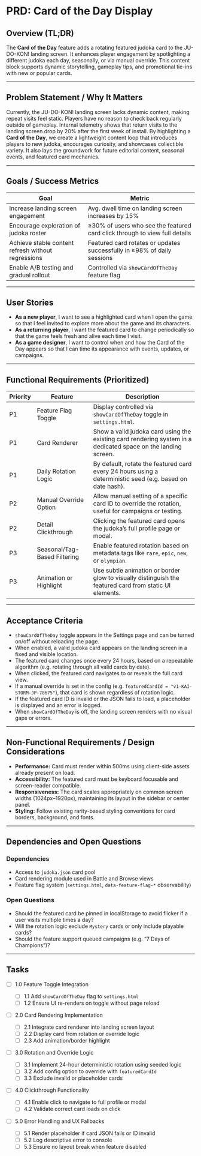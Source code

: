 # PRD: Card of the Day Display

## Overview (TL;DR)

The **Card of the Day** feature adds a rotating featured judoka card to the JU-DO-KON! landing screen. It enhances player engagement by spotlighting a different judoka each day, seasonally, or via manual override. This content block supports dynamic storytelling, gameplay tips, and promotional tie-ins with new or popular cards.

---

## Problem Statement / Why It Matters

Currently, the JU-DO-KON! landing screen lacks dynamic content, making repeat visits feel static. Players have no reason to check back regularly outside of gameplay. Internal telemetry shows that return visits to the landing screen drop by 20% after the first week of install. By highlighting a **Card of the Day**, we create a lightweight content loop that introduces players to new judoka, encourages curiosity, and showcases collectible variety. It also lays the groundwork for future editorial content, seasonal events, and featured card mechanics.

---

## Goals / Success Metrics

| Goal                                               | Metric                                                                     |
| -------------------------------------------------- | -------------------------------------------------------------------------- |
| Increase landing screen engagement                 | Avg. dwell time on landing screen increases by 15%                         |
| Encourage exploration of judoka roster             | ≥30% of users who see the featured card click through to view full details |
| Achieve stable content refresh without regressions | Featured card rotates or updates successfully in ≥98% of daily sessions    |
| Enable A/B testing and gradual rollout             | Controlled via `showCardOfTheDay` feature flag                             |

---

## User Stories

- **As a new player**, I want to see a highlighted card when I open the game so that I feel invited to explore more about the game and its characters.
- **As a returning player**, I want the featured card to change periodically so that the game feels fresh and alive each time I visit.
- **As a game designer**, I want to control when and how the Card of the Day appears so that I can time its appearance with events, updates, or campaigns.

---

## Functional Requirements (Prioritized)

| Priority | Feature                      | Description                                                                                                   |
| -------- | ---------------------------- | ------------------------------------------------------------------------------------------------------------- |
| P1       | Feature Flag Toggle          | Display controlled via `showCardOfTheDay` toggle in `settings.html`.                                          |
| P1       | Card Renderer                | Show a valid judoka card using the existing card rendering system in a dedicated space on the landing screen. |
| P1       | Daily Rotation Logic         | By default, rotate the featured card every 24 hours using a deterministic seed (e.g. based on date hash).     |
| P2       | Manual Override Option       | Allow manual setting of a specific card ID to override the rotation, useful for campaigns or testing.         |
| P2       | Detail Clickthrough          | Clicking the featured card opens the judoka’s full profile page or modal.                                     |
| P3       | Seasonal/Tag-Based Filtering | Enable featured rotation based on metadata tags like `rare`, `epic`, `new`, or `olympian`.                    |
| P3       | Animation or Highlight       | Use subtle animation or border glow to visually distinguish the featured card from static UI elements.        |

---

## Acceptance Criteria

- `showCardOfTheDay` toggle appears in the Settings page and can be turned on/off without reloading the page.
- When enabled, a valid judoka card appears on the landing screen in a fixed and visible location.
- The featured card changes once every 24 hours, based on a repeatable algorithm (e.g. rotating through all valid cards by date).
- When clicked, the featured card navigates to or reveals the full card view.
- If a manual override is set in the config (e.g. `featuredCardId = "v1-KAI-STORM-JP-78675"`), that card is shown regardless of rotation logic.
- If the featured card ID is invalid or the JSON fails to load, a placeholder is displayed and an error is logged.
- When `showCardOfTheDay` is off, the landing screen renders with no visual gaps or errors.

---

## Non-Functional Requirements / Design Considerations

- **Performance:** Card must render within 500ms using client-side assets already present on load.
- **Accessibility:** The featured card must be keyboard focusable and screen-reader compatible.
- **Responsiveness:** The card scales appropriately on common screen widths (1024px–1920px), maintaining its layout in the sidebar or center panel.
- **Styling:** Follow existing rarity-based styling conventions for card borders, background, and fonts.

---

## Dependencies and Open Questions

### Dependencies

- Access to `judoka.json` card pool
- Card rendering module used in Battle and Browse views
- Feature flag system (`settings.html`, `data-feature-flag-*` observability)

### Open Questions

- Should the featured card be pinned in localStorage to avoid flicker if a user visits multiple times a day?
- Will the rotation logic exclude `Mystery` cards or only include playable cards?
- Should the feature support queued campaigns (e.g. “7 Days of Champions”)?

---

## Tasks

- [ ] 1.0 Feature Toggle Integration

  - [ ] 1.1 Add `showCardOfTheDay` flag to `settings.html`
  - [ ] 1.2 Ensure UI re-renders on toggle without page reload

- [ ] 2.0 Card Rendering Implementation

  - [ ] 2.1 Integrate card renderer into landing screen layout
  - [ ] 2.2 Display card from rotation or override logic
  - [ ] 2.3 Add animation/border highlight

- [ ] 3.0 Rotation and Override Logic

  - [ ] 3.1 Implement 24-hour deterministic rotation using seeded logic
  - [ ] 3.2 Add config option to override with `featuredCardId`
  - [ ] 3.3 Exclude invalid or placeholder cards

- [ ] 4.0 Clickthrough Functionality

  - [ ] 4.1 Enable click to navigate to full profile or modal
  - [ ] 4.2 Validate correct card loads on click

- [ ] 5.0 Error Handling and UX Fallbacks
  - [ ] 5.1 Render placeholder if card JSON fails or ID invalid
  - [ ] 5.2 Log descriptive error to console
  - [ ] 5.3 Ensure no layout break when feature disabled
